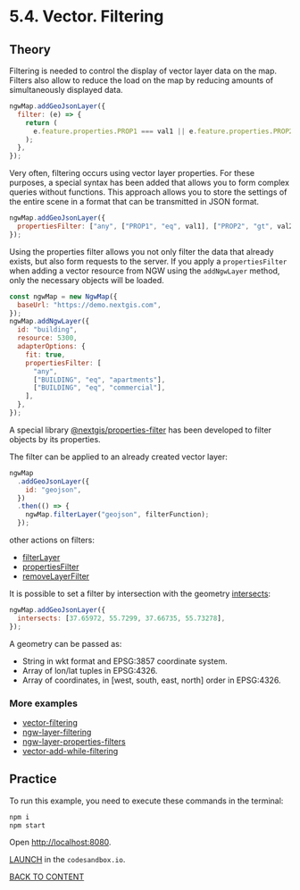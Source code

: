 # 5.4. Vector. Filtering

## Theory

Filtering is needed to control the display of vector layer data on the map. Filters also allow to reduce the load on the map by reducing amounts of simultaneously displayed data.

```javascript
ngwMap.addGeoJsonLayer({
  filter: (e) => {
    return (
      e.feature.properties.PROP1 === val1 || e.feature.properties.PROP2 > val2
    );
  },
});
```

Very often, filtering occurs using vector layer properties. For these purposes, a special syntax has been added that allows you to form complex queries without functions. This approach allows you to store the settings of the entire scene in a format that can be transmitted in JSON format.

```javascript
ngwMap.addGeoJsonLayer({
  propertiesFilter: ["any", ["PROP1", "eq", val1], ["PROP2", "gt", val2]],
});
```

Using the properties filter allows you not only filter the data that already exists, but also form requests to the server. If you apply a `propertiesFilter` when adding a vector resource from NGW using the `addNgwLayer` method, only the necessary objects will be loaded.

```javascript
const ngwMap = new NgwMap({
  baseUrl: "https://demo.nextgis.com",
});
ngwMap.addNgwLayer({
  id: "building",
  resource: 5300,
  adapterOptions: {
    fit: true,
    propertiesFilter: [
      "any",
      ["BUILDING", "eq", "apartments"],
      ["BUILDING", "eq", "commercial"],
    ],
  },
});
```

A special library [@nextgis/properties-filter](https://github.com/nextgis/nextgis_frontend/tree/master/packages/properties-filter) has been developed to filter objects by its properties.

The filter can be applied to an already created vector layer:

```javascript
ngwMap
  .addGeoJsonLayer({
    id: "geojson",
  })
  .then(() => {
    ngwMap.filterLayer("geojson", filterFunction);
  });
```

other actions on filters:

- [filterLayer](https://code-api.nextgis.com/classes/ngw_map.WebMap.html#filterLayer)
- [propertiesFilter](https://code-api.nextgis.com/classes/ngw_map.WebMap.html#propertiesFilter)
- [removeLayerFilter](https://code-api.nextgis.com/classes/ngw_map.WebMap.html#removeLayerFilter)

It is possible to set a filter by intersection with the geometry [intersects](https://code-api.nextgis.com/interfaces/ngw_map.FilterOptions.html#intersects):

```javascript
ngwMap.addGeoJsonLayer({
  intersects: [37.65972, 55.7299, 37.66735, 55.73278],
});
```

A geometry can be passed as:

- String in wkt format and EPSG:3857 coordinate system.
- Array of lon/lat tuples in EPSG:4326.
- Array of coordinates, in [west, south, east, north] order in EPSG:4326.

### More examples

- [vector-filtering](https://code.nextgis.com/demo-examples-vector-filtering)
- [ngw-layer-filtering](https://code.nextgis.com/demo-examples-ngw-layer-filtering)
- [ngw-layer-properties-filters](https://code.nextgis.com/demo-examples-ngw-layer-properties-filters)
- [vector-add-while-filtering](https://code.nextgis.com/demo-examples-vector-add-while-filtering)

## Practice

To run this example, you need to execute these commands in the terminal:

```bash
npm i
npm start
```

Open [http://localhost:8080](http://localhost:8080).

[LAUNCH](https://githubbox.com/nextgis/ngf-tutorial/tree/master/tutorials/5_4_vector_filtering) in the `codesandbox.io`.

[BACK TO CONTENT](../../README.md)
